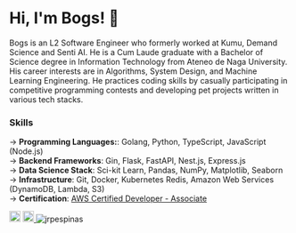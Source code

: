 Hi, I'm Bogs! 👋
===

Bogs is an L2 Software Engineer who formerly worked at Kumu, Demand Science and Senti AI. He is a Cum Laude graduate with a Bachelor of Science degree in Information Technology from Ateneo de Naga University. His career interests are in Algorithms, System Design, and Machine Learning Engineering. He practices coding skills by casually participating in competitive programming contests and developing pet projects written in various tech stacks.

### Skills 
→ **Programming Languages:**: Golang, Python, TypeScript, JavaScript (Node.js)<br />
→ **Backend Frameworks**: Gin, Flask, FastAPI, Nest.js, Express.js <br />
→ **Data Science Stack**: Sci-kit Learn, Pandas, NumPy, Matplotlib, Seaborn<br />
→ **Infrastructure**: Git, Docker, Kubernetes Redis, Amazon Web Services (DynamoDB, Lambda, S3)<br />
→ **Certification**: [AWS Certified Developer - Associate](https://www.credly.com/badges/00e18bea-b9ef-4a83-bf88-44a9f1886eab/linked_in) <br />


<!-- ![visitors](https://visitor-badge.glitch.me/badge?page_id=$jrpespinas) -->
<a href="https://www.linkedin.com/in/jrpespinas/" target="_blank"><img src="https://img.shields.io/badge/LinkedIn-0077B5?style=for-the-badge&logo=linkedin&logoColor=white" height=20></a>
<a href="mailto:jrpespinas@gmail.com?subject=Hi! Found you on Github!" rel="nofollow noreferrer"> <img src="https://img.shields.io/badge/Gmail-D14836?style=for-the-badge&logo=gmail&logoColor=white" height=20> </a> <img src="https://komarev.com/ghpvc/?username=jrpespinas" alt="jrpespinas" /> 

 


